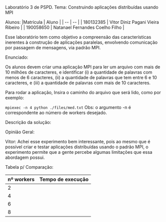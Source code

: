 Laboratório 3 de PSPD.
Tema: Construindo aplicações distribuídas usando MPI

Alunos:
|Matrícula | Aluno |
| -- | -- |
| 180132385 | Vitor Diniz Pagani Vieira Ribeiro |
| 190058650 | Natanael Fernandes Coelho Filho |

Esse laboratório tem como objetivo a compreensão das características inerentes à construção de aplicações paralelas, envolvendo comunicação por passagem de mensagens, via padrão MPI.

Enunciado:

Os alunos devem criar uma aplicação MPI para ler um arquivo com mais de 10
milhões de caracteres, e identificar (i) a quantidade de palavras com menos de 6
caracteres, (ii) a quantidade de palavras que tem entre 6 e 10 caracteres, e (iii) a
quantidade de palavras com mais de 10 caracteres. 

Para rodar a aplicação, Insira o caminho do arquivo que será lido, como por exemplo:

`
mpiexec -n 4 python ./files/med.txt
`
Obs: o argumento -n é correspondente ao número de workers desejado.

Descrição da solução:

Opinião Geral:

Vitor:
Achei esse experimento bem interessante, pois ao mesmo que é possível criar e testar aplicações distribuídas usando o padrão MPI, o experimento permite que a gente percebe algumas limitações que essa abordagem possui.

Tabela p/ Comparação:

|nº workers | Tempo de execução |
| -- | -- |
| 2 |  |
| 4 |  |
| 6 |  |
| 8 |  |